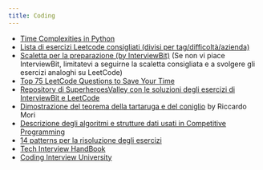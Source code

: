 ```yaml
---
title: Coding
---
```



  - [Time Complexities in Python](https://wiki.python.org/moin/TimeComplexity)
  - [Lista di esercizi Leetcode consigliati (divisi per tag/difficoltà/azienda)](https://seanprashad.com/leetcode-patterns/)
  - [Scaletta per la preparazione (by InterviewBit)](https://www.interviewbit.com/courses/programming/) (Se non vi piace InterviewBit, limitatevi a seguirne la scaletta consigliata e a svolgere gli esercizi analoghi su LeetCode)
  - [Top 75 LeetCode Questions to Save Your Time](https://www.teamblind.com/post/New-Year-Gift---Curated-List-of-Top-75-LeetCode-Questions-to-Save-Your-Time-OaM1orEU)
  - [Repository di SuperheroesValley con le soluzioni degli esercizi di InterviewBit e LeetCode](https://github.com/SuperheroesValley/superheroes-exercises)
  - [Dimostrazione del teorema della tartaruga e del coniglio](/attachments/dimostrazione_hare_tortoise.pdf) by Riccardo Mori
  - [Descrizione degli algoritmi e strutture dati usati in Competitive Programming ](https://cp-algorithms.com/index.html)
  - [14 patterns per la risoluzione degli esercizi](https://hackernoon.com/14-patterns-to-ace-any-coding-interview-question-c5bb3357f6ed)
  - [Tech Interview HandBook](https://github.com/yangshun/tech-interview-handbook)
  - [Coding Interview University](https://github.com/jwasham/coding-interview-university)
